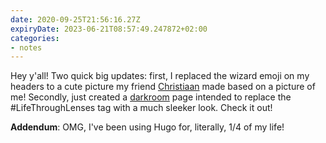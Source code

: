 ```yaml
---
date: 2020-09-25T21:56:16.27Z
expiryDate: 2023-06-21T08:57:49.247872+02:00
categories:
- notes
---
```


Hey y'all! Two quick big updates: first, I replaced the wizard emoji on my headers to a cute picture my friend [Christiaan](https://www.instagram.com/c.h.r.i.s.t.i.a.a.n/) made based on a picture of me! Secondly, just created a [darkroom](/photos) page intended to replace the #LifeThroughLenses tag with a much sleeker look. Check it out!

**Addendum**: OMG, I've been using Hugo for, literally, 1/4 of my life!
